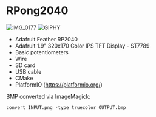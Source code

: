# RPong2040

![IMG_0177](https://user-images.githubusercontent.com/56702533/177210177-99a391de-5586-4496-980f-2de0833c8f42.jpeg)
![GIPHY](https://user-images.githubusercontent.com/56702533/180892683-9bb24e75-1245-424b-83f8-3fa6b6d15aa2.gif)

* Adafruit Feather RP2040
* Adafruit 1.9" 320x170 Color IPS TFT Display - ST7789
* Basic potentiometers
* Wire
* SD card
* USB cable
* CMake
* PlatformIO (https://platformio.org/)

BMP converted via ImageMagick:
```
convert INPUT.png -type truecolor OUTPUT.bmp
```
